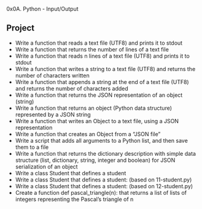0x0A. Python - Input/Output

## Project
- Write a function that reads a text file (UTF8) and prints it to stdout
- Write a function that returns the number of lines of a text file
- Write a function that reads n lines of a text file (UTF8) and prints it to stdout
 - Write a function that writes a string to a text file (UTF8) and returns the number of characters written
 - Write a function that appends a string at the end of a text file (UTF8) and returns the number of characters added
 - Write a function that returns the JSON representation of an object (string)
 - Write a function that returns an object (Python data structure) represented by a JSON string
 - Write a function that writes an Object to a text file, using a JSON representation
 - Write a function that creates an Object from a “JSON file”
 - Write a script that adds all arguments to a Python list, and then save them to a file
 - Write a function that returns the dictionary description with simple data structure (list, dictionary, string, integer and boolean) for JSON serialization of an object
 - Write a class Student that defines a student
 - Write a class Student that defines a student: (based on 11-student.py)
 - Write a class Student that defines a student: (based on 12-student.py)
 - Create a function def pascal_triangle(n): that returns a list of lists of integers representing the Pascal’s triangle of n